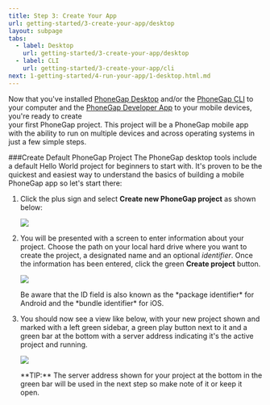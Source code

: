 ```yaml
---
title: Step 3: Create Your App
url: getting-started/3-create-your-app/desktop
layout: subpage
tabs:
  - label: Desktop
    url: getting-started/3-create-your-app/desktop
  - label: CLI
    url: getting-started/3-create-your-app/cli
next: 1-getting-started/4-run-your-app/1-desktop.html.md
---
```


Now that you've installed [PhoneGap Desktop](/getting-started/1-install-phonegap/desktop) and/or the [PhoneGap CLI](/getting-started/1-install-phonegap/cli) 
to your computer and the [PhoneGap Developer App](getting-started/2-install-mobile-app) to your mobile devices, you're ready to create  
your first PhoneGap project. This project will be a PhoneGap mobile app with the ability to run on multiple devices and across operating systems 
in just a few simple steps.


###Create Default PhoneGap Project
The PhoneGap desktop tools include a default Hello World project for beginners to start with. It's proven to be the quickest and easiest way to understand the basics of building a mobile PhoneGap app so let's start there:

1. Click the plus sign and select **Create new PhoneGap project** as shown below:

	![](/images/desktop-app-plus.png)
2. You will be presented with a screen to enter information about your project. Choose the path on your local hard drive where you want to create the project, a designated name and an optional *identifier*. Once the information has been entered, click the green **Create project** button.

      ![](/images/desktop-app-create-info.png)

	<div class="alert--warning">Be aware that the ID field is also known as the *package identifier* for Android and the *bundle identifier* for iOS.</div>

3. You should now see a view like below, with your new project shown and marked with a left green sidebar, a green play button next to it and a green bar at the bottom with a server address indicating it's the active project and running.

   ![](/images/desktop-app-create.png)

   <div class="alert--tip">**TIP:** The server address shown for your project at the bottom in the green bar will be used in the next step so make note of it or keep it open. </div>
